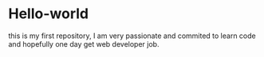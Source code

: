 # Hello-world
this is my first repository, I am very passionate and commited to learn code and hopefully one day get web developer job.
